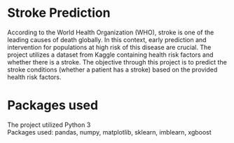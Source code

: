 # Stroke Prediction
According to the World Health Organization (WHO), stroke is one of the leading causes of death globally. In this context, early prediction and intervention for populations at high risk of this disease are crucial. The project utilizes a dataset from Kaggle containing health risk factors and whether there is a stroke. The objective through this project is to predict the stroke conditions (whether a patient has a stroke) based on the provided health risk factors.
# Packages used
The project utilized Python 3 \
Packages used: pandas, numpy, matplotlib, sklearn, imblearn, xgboost
